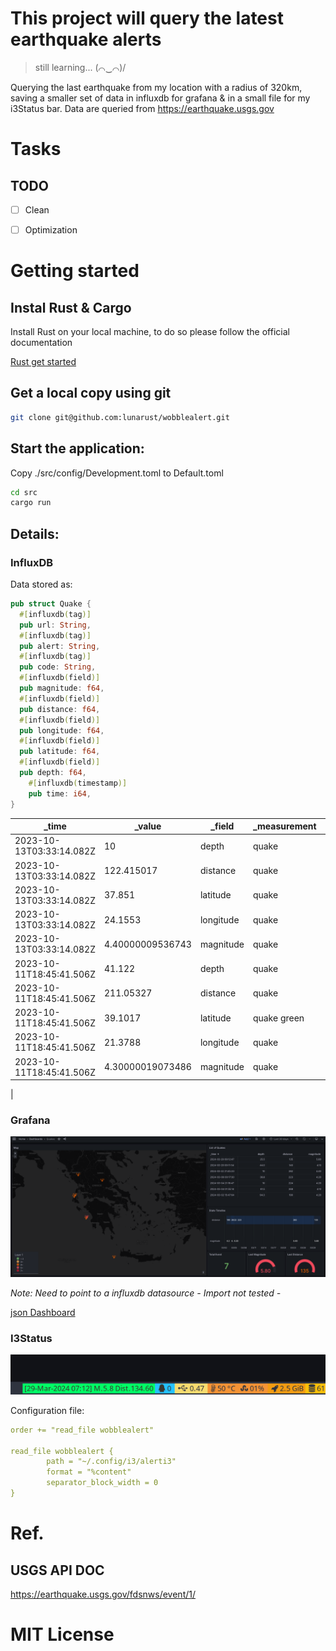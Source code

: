# This project will query the latest earthquake alerts

> still learning... (⌒‿⌒)/

Querying the last earthquake from my location with a radius of 320km,
saving a smaller set of data in influxdb for grafana & in a small file for my i3Status bar.
Data are queried from https://earthquake.usgs.gov

# Tasks

## TODO
  - [ ] Clean 
  - [ ] Optimization


# Getting started

## Instal Rust & Cargo
Install Rust on your local machine, to do so please follow the official documentation

[Rust get started](https://www.rust-lang.org/learn/get-started)


## Get a local copy using git

```bash
git clone git@github.com:lunarust/wobblealert.git
```

## Start the application:

Copy ./src/config/Development.toml to Default.toml

```bash
cd src
cargo run
```

## Details:
### InfluxDB 

Data stored as:
```rust
pub struct Quake {
  #[influxdb(tag)]
  pub url: String,
  #[influxdb(tag)]
  pub alert: String,
  #[influxdb(tag)]
  pub code: String,
  #[influxdb(field)]
  pub magnitude: f64,
  #[influxdb(field)]
  pub distance: f64,
  #[influxdb(field)]
  pub longitude: f64,
  #[influxdb(field)]
  pub latitude: f64,
  #[influxdb(field)]
  pub depth: f64,
    #[influxdb(timestamp)]
    pub time: i64,  
}
```
|  _time  |  _value  |  _field  |  _measurement  |  alert  | code  |  url  |
|---------|----------|----------|----------------|---------|-------|-------|
|2023-10-13T03:33:14.082Z|10|depth|quake|green|6000lf9u|https://earthquake.usgs.gov/earthquakes/eventpage/us6000lf9u|
|2023-10-13T03:33:14.082Z|122.415017|distance|quake|green|6000lf9u|https://earthquake.usgs.gov/earthquakes/eventpage/us6000lf9u|
|2023-10-13T03:33:14.082Z|37.851|latitude|quake|green|6000lf9u|https://earthquake.usgs.gov/earthquakes/eventpage/us6000lf9u|
|2023-10-13T03:33:14.082Z|24.1553|longitude|quake|green|6000lf9u|https://earthquake.usgs.gov/earthquakes/eventpage/us6000lf9u|
|2023-10-13T03:33:14.082Z|4.40000009536743|magnitude|quake|green|6000lf9u|https://earthquake.usgs.gov/earthquakes/eventpage/us6000lf9u|
|2023-10-11T18:45:41.506Z|41.122|depth|quake|green|6000lg5z|https://earthquake.usgs.gov/earthquakes/eventpage/us6000lg5z|
|2023-10-11T18:45:41.506Z|211.05327|distance|quake|green|6000lg5z|https://earthquake.usgs.gov/earthquakes/eventpage/us6000lg5z|
|2023-10-11T18:45:41.506Z|39.1017|latitude|quake green|6000lg5z|https://earthquake.usgs.gov/earthquakes/eventpage/us6000lg5z|
|2023-10-11T18:45:41.506Z|21.3788|longitude|quake|green|6000lg5z|https://earthquake.usgs.gov/earthquakes/eventpage/us6000lg5z|
|2023-10-11T18:45:41.506Z|4.30000019073486|magnitude|quake|green|6000lg5z|https://earthquake.usgs.gov/earthquakes/eventpage/us6000lg5z|
|



### Grafana

![Grafana Earthquake Dashboard](./img/Grafana_Dasboard.png)

*Note: Need to point to a influxdb datasource - Import not tested -*

[json Dashboard](./grafana/quakes.json)


### I3Status

![I3Status Module](./img/i3_alert_status_bar.png)

Configuration file:
```yaml
order += "read_file wobblealert"

read_file wobblealert {
        path = "~/.config/i3/alerti3"
        format = "%content"
        separator_block_width = 0
}
```

# Ref.
## USGS API DOC
https://earthquake.usgs.gov/fdsnws/event/1/


# MIT License



